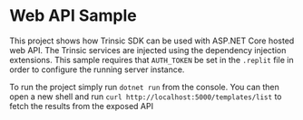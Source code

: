 # Web API Sample

This project shows how Trinsic SDK can be used with ASP.NET Core hosted web API. 
The Trinsic services are injected using the dependency injection extensions.
This sample requires that `AUTH_TOKEN` be set in the `.replit` file in order to configure the 
running server instance.

To run the project simply run `dotnet run` from the console.
You can then open a new shell and run `curl http://localhost:5000/templates/list` to fetch the results 
from the exposed API